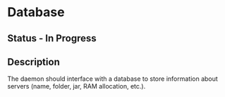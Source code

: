 # Database

## Status - In Progress

## Description

The daemon should interface with a database to store information about servers (name, folder, jar, RAM allocation, etc.).
